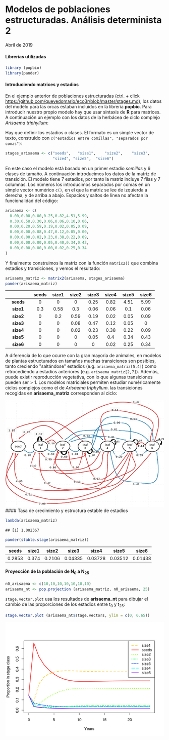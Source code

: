 Modelos de poblaciones estructuradas. Análisis determinista 2
================
Abril de 2019

#### Librerías utilizadas

``` r
library (popbio)
library(pander)
```

#### Introduciendo matrices y estadios

En el ejemplo anterior de poblaciones estructuradas (ctrl. + click <https://github.com/quevedomario/eco3r/blob/master/stages.md>), los datos del modelo para las orcas estaban incluidos en la librería **popbio**. Para introducir nuestro propio modelo hay que usar sintaxis de **R** para matrices. A continuación un ejemplo con los datos de la herbácea de ciclo complejo *Arisaema triphyllum*:

Hay que definir los estadios o clases. El formato es un simple vector de texto, construido con `c("estadios entre comillas", "separados por comas")`:

``` r
stages_arisaema <- c("seeds",   "size1",    "size2",    "size3",    
                     "size4", "size5",  "size6")
```

En este caso el modelo está basado en un primer estadio *semillas* y 6 clases de tamaño. A continuación introducimos los datos de la matriz de transición. El modelo tiene 7 estadios, por tanto la matriz incluye 7 filas y 7 columnas. Los números los introducimos separados por comas en un simple vector numérico `c()`, en el que la matriz se lee de izquierda a derecha, y de arriba a abajo. Espacios y saltos de línea no afectan la funcionalidad del código:

``` r
arisaema <- c(
  0.00,0.00,0.00,0.25,0.82,4.51,5.99,
  0.30,0.58,0.30,0.06,0.06,0.10,0.06,
  0.00,0.20,0.59,0.19,0.02,0.05,0.09,
  0.00,0.00,0.08,0.47,0.12,0.05,0.00,
  0.00,0.00,0.02,0.23,0.38,0.22,0.09,
  0.00,0.00,0.00,0.05,0.40,0.34,0.43,
  0.00,0.00,0.00,0.00,0.02,0.25,0.34
)
```

Y finalmente construimos la matriz con la función `matrix2()` que combina estadios y transiciones, y vemos el resultado:

``` r
arisaema_matriz <- matrix2(arisaema, stages_arisaema)
pander(arisaema_matriz)
```

<table style="width:94%;">
<colgroup>
<col width="16%" />
<col width="11%" />
<col width="11%" />
<col width="11%" />
<col width="11%" />
<col width="11%" />
<col width="11%" />
<col width="11%" />
</colgroup>
<thead>
<tr class="header">
<th align="center"> </th>
<th align="center">seeds</th>
<th align="center">size1</th>
<th align="center">size2</th>
<th align="center">size3</th>
<th align="center">size4</th>
<th align="center">size5</th>
<th align="center">size6</th>
</tr>
</thead>
<tbody>
<tr class="odd">
<td align="center"><strong>seeds</strong></td>
<td align="center">0</td>
<td align="center">0</td>
<td align="center">0</td>
<td align="center">0.25</td>
<td align="center">0.82</td>
<td align="center">4.51</td>
<td align="center">5.99</td>
</tr>
<tr class="even">
<td align="center"><strong>size1</strong></td>
<td align="center">0.3</td>
<td align="center">0.58</td>
<td align="center">0.3</td>
<td align="center">0.06</td>
<td align="center">0.06</td>
<td align="center">0.1</td>
<td align="center">0.06</td>
</tr>
<tr class="odd">
<td align="center"><strong>size2</strong></td>
<td align="center">0</td>
<td align="center">0.2</td>
<td align="center">0.59</td>
<td align="center">0.19</td>
<td align="center">0.02</td>
<td align="center">0.05</td>
<td align="center">0.09</td>
</tr>
<tr class="even">
<td align="center"><strong>size3</strong></td>
<td align="center">0</td>
<td align="center">0</td>
<td align="center">0.08</td>
<td align="center">0.47</td>
<td align="center">0.12</td>
<td align="center">0.05</td>
<td align="center">0</td>
</tr>
<tr class="odd">
<td align="center"><strong>size4</strong></td>
<td align="center">0</td>
<td align="center">0</td>
<td align="center">0.02</td>
<td align="center">0.23</td>
<td align="center">0.38</td>
<td align="center">0.22</td>
<td align="center">0.09</td>
</tr>
<tr class="even">
<td align="center"><strong>size5</strong></td>
<td align="center">0</td>
<td align="center">0</td>
<td align="center">0</td>
<td align="center">0.05</td>
<td align="center">0.4</td>
<td align="center">0.34</td>
<td align="center">0.43</td>
</tr>
<tr class="odd">
<td align="center"><strong>size6</strong></td>
<td align="center">0</td>
<td align="center">0</td>
<td align="center">0</td>
<td align="center">0</td>
<td align="center">0.02</td>
<td align="center">0.25</td>
<td align="center">0.34</td>
</tr>
</tbody>
</table>

A diferencia de lo que ocurre con la gran mayoria de animales, en modelos de plantas estructurados en tamaños muchas transiciones son posibles, tanto creciendo "saltándose" estadios (e.g. `arisaema_matriz[5,4]`) como retrocediendo a estadios anteriores (e.g. `arisaema_matriz[2,7]`). Además, puede existir reproducción vegetativa, con lo que algunas transiciones pueden ser &gt; 1. Los modelos matriciales permiten estudiar numéricamente ciclos complejos como el de *Arisaema triphyllum*. las transiciones recogidas en **arisaema\_matriz** corresponden al ciclo:

![](stages2_files/figure-markdown_github/structured_jack_in_the_pulpit_600.jpg) \#\#\#\# Tasa de crecimiento y estructura estable de estadios

``` r
lambda(arisaema_matriz)
```

    ## [1] 1.002367

``` r
pander(stable.stage(arisaema_matriz))
```

<table style="width:92%;">
<colgroup>
<col width="12%" />
<col width="11%" />
<col width="12%" />
<col width="13%" />
<col width="13%" />
<col width="13%" />
<col width="13%" />
</colgroup>
<thead>
<tr class="header">
<th align="center">seeds</th>
<th align="center">size1</th>
<th align="center">size2</th>
<th align="center">size3</th>
<th align="center">size4</th>
<th align="center">size5</th>
<th align="center">size6</th>
</tr>
</thead>
<tbody>
<tr class="odd">
<td align="center">0.2853</td>
<td align="center">0.374</td>
<td align="center">0.2106</td>
<td align="center">0.04335</td>
<td align="center">0.03728</td>
<td align="center">0.03512</td>
<td align="center">0.01438</td>
</tr>
</tbody>
</table>

#### Proyección de la población de N<sub>0</sub> a N<sub>25</sub>

``` r
n0_arisaema <- c(10,10,10,10,10,10,10)
arisaema_nt <- pop.projection (arisaema_matriz, n0_arisaema, 25)
```

`stage.vector.plot` usa los resultados de **arisaema\_nt** para dibujar el cambio de las proporciones de los estadios entre t<sub>0</sub> y t<sub>25</sub>:

``` r
stage.vector.plot (arisaema_nt$stage.vectors, ylim = c(0, 0.65))
```

![](stages2_files/figure-markdown_github/unnamed-chunk-7-1.png)
